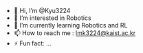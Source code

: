 - 👋 Hi, I’m @Kyu3224
- 👀 I’m interested in Robotics
- 🌱 I’m currently learning Robotics and RL
- 📫 How to reach me : lmk3224@kaist.ac.kr
- ⚡ Fun fact: ...

<!---
Kyu3224/Kyu3224 is a ✨ special ✨ repository because its `README.md` (this file) appears on your GitHub profile.
You can click the Preview link to take a look at your changes.
--->
